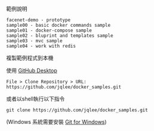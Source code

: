 範例說明

```
facenet-demo - prototype
sample00 - basic docker commands sample
sample01 - docker-compose sample
sample02 - bluprint and templates sample
sample03 - mvc sample
sample04 - work with redis
```

複製範例程式到本機

使用 [GitHub Desktop](https://desktop.github.com/)

	File > Clone Repository > URL: https://github.com/jqlee/docker_samples.git

或者以shell執行以下指令

	git clone https://github.com/jqlee/docker_samples.git

 (Windows 系統需要安裝 [Git for Windows](https://gitforwindows.org/))
